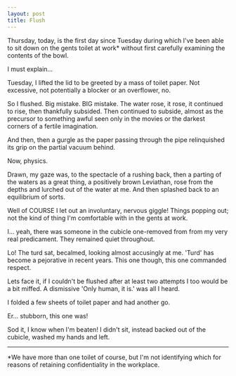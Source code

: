 ```yaml
---
layout: post
title: Flush
---
```


Thursday, today, is the first day since Tuesday during which I've been able to sit down on the gents toilet at work* without first carefully examining the contents of the bowl.

I must explain…

Tuesday, I lifted the lid to be greeted by a mass of toilet paper.  Not excessive, not potentially a blocker or an overflower, no.

So I flushed.  Big mistake.  BIG mistake.  The water rose, it rose, it continued to rise, then thankfully subsided.  Then continued to subside, almost as the precursor to something awful seen only in the movies or the darkest corners of a fertile imagination.

And then, then a gurgle as the paper passing through the pipe relinquished its grip on the partial vacuum behind.

Now, physics.

Drawn, my gaze was, to the spectacle of a rushing back, then a parting of the waters as a great thing, a positively brown Leviathan, rose from the depths and lurched out of the water at me.  And then splashed back to an equilibrium of sorts.

Well of COURSE I let out an involuntary, nervous giggle!  Things popping out; not the kind of thing I'm comfortable with in the gents at work.

I… yeah, there was someone in the cubicle one-removed from from my very real predicament.  They remained quiet throughout.

Lo!  The turd sat, becalmed, looking almost accusingly at me.  'Turd' has become a pejorative in recent years.  This one though, this one commanded respect.

Lets face it, if I couldn't be flushed after at least two attempts I too would be a bit miffed.  A dismissive 'Only human, it is.' was all I heard.

I folded a few sheets of toilet paper and had another go.

Er… stubborn, this one was!

Sod it, I know when I'm beaten!  I didn't sit, instead backed out of the cubicle, washed my hands and left.

---

*We have more than one toilet of course, but I'm not identifying which for reasons of retaining confidentiality in the workplace.
